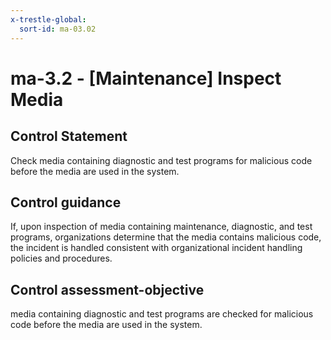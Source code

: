 ```yaml
---
x-trestle-global:
  sort-id: ma-03.02
---
```


# ma-3.2 - \[Maintenance\] Inspect Media

## Control Statement

Check media containing diagnostic and test programs for malicious code before the media are used in the system.

## Control guidance

If, upon inspection of media containing maintenance, diagnostic, and test programs, organizations determine that the media contains malicious code, the incident is handled consistent with organizational incident handling policies and procedures.

## Control assessment-objective

media containing diagnostic and test programs are checked for malicious code before the media are used in the system.
